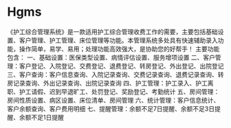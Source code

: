 # Hgms
 《护工综合管理系统》是一款适用护工综合管理收费工作的需要，主要包括基础设置、客户管理、护工管理、床位管理等功能。本管理系统多处具有快速辅助录入功能，操作简单，易学、易用；处理功能高效强大，是协助您的好帮手！ 主要功能包含： 一、基础设置：医保类型设置、病情评估设置、服务增项设置 二、客户管理：客户登记、入院登记、交费登记、退费登记、转房登记、外出登记、出院登记 三、客户查询：客户信息查询、入院记录查询、交费记录查询、退费记录查询、转房记录查询、外出记录查询、出院记录查询 四、护工管理：护工录入、护工离职、护工请假、迟到早退旷工、处罚登记、奖励登记、考勤统计 五、房间管理：房间性质设置、病区设置、床位清单、房间管理 六、统计管理：客户信息统计、客户余额查询、客户费用明细 七、提醒管理：余额不足7日提醒、余额不足3日提醒、余额不足1日提醒
